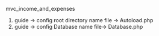 mvc_income_and_expenses
1. guide -> config root directory name file -> Autoload.php
2. guide -> config Database name file-> Database.php